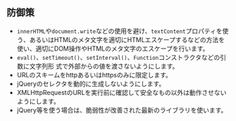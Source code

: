 ## 防御策

* `innerHTML`や`document.write`などの使用を避け、`textContent`プロパティを使う、あるいはHTMLのメタ文字を適切にHTMLエスケープするなどの方法を使い、適切にDOM操作やHTMLのメタ文字のエスケープを行います。
* `eval()`、`setTimeout()`、`setInterval()`、`Function`コンストラクタなどの引数に文字列形
式で外部からの値を渡さないようにします。
* URLのスキームをhttpあるいはhttpsのみに限定します。
* jQueryのセレクタを動的に生成しないようにします。
* XMLHttpRequestのURLを実行前に確認して安全なもの以外は動作させないようにします。
* jQuery等を使う場合は、脆弱性が改善された最新のライブラリを使います。
